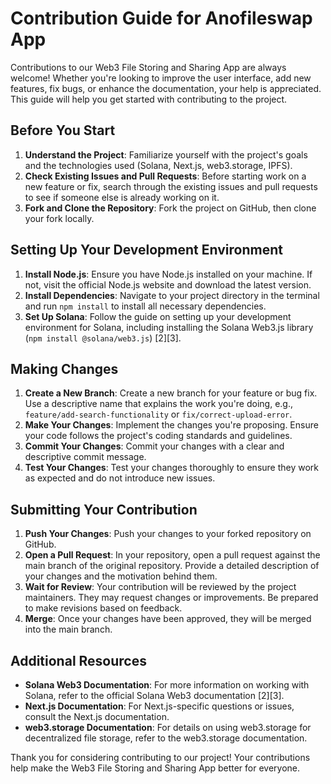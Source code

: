 # Contribution Guide for Anofileswap App

Contributions to our Web3 File Storing and Sharing App are always welcome! Whether you're looking to improve the user interface, add new features, fix bugs, or enhance the documentation, your help is appreciated. This guide will help you get started with contributing to the project.

## Before You Start

1. **Understand the Project**: Familiarize yourself with the project's goals and the technologies used (Solana, Next.js, web3.storage, IPFS).
2. **Check Existing Issues and Pull Requests**: Before starting work on a new feature or fix, search through the existing issues and pull requests to see if someone else is already working on it.
3. **Fork and Clone the Repository**: Fork the project on GitHub, then clone your fork locally.

## Setting Up Your Development Environment

1. **Install Node.js**: Ensure you have Node.js installed on your machine. If not, visit the official Node.js website and download the latest version.
2. **Install Dependencies**: Navigate to your project directory in the terminal and run `npm install` to install all necessary dependencies.
3. **Set Up Solana**: Follow the guide on setting up your development environment for Solana, including installing the Solana Web3.js library (`npm install @solana/web3.js`) [2][3].

## Making Changes

1. **Create a New Branch**: Create a new branch for your feature or bug fix. Use a descriptive name that explains the work you're doing, e.g., `feature/add-search-functionality` or `fix/correct-upload-error`.
2. **Make Your Changes**: Implement the changes you're proposing. Ensure your code follows the project's coding standards and guidelines.
3. **Commit Your Changes**: Commit your changes with a clear and descriptive commit message.
4. **Test Your Changes**: Test your changes thoroughly to ensure they work as expected and do not introduce new issues.

## Submitting Your Contribution

1. **Push Your Changes**: Push your changes to your forked repository on GitHub.
2. **Open a Pull Request**: In your repository, open a pull request against the main branch of the original repository. Provide a detailed description of your changes and the motivation behind them.
3. **Wait for Review**: Your contribution will be reviewed by the project maintainers. They may request changes or improvements. Be prepared to make revisions based on feedback.
4. **Merge**: Once your changes have been approved, they will be merged into the main branch.

## Additional Resources

- **Solana Web3 Documentation**: For more information on working with Solana, refer to the official Solana Web3 documentation [2][3].
- **Next.js Documentation**: For Next.js-specific questions or issues, consult the Next.js documentation.
- **web3.storage Documentation**: For details on using web3.storage for decentralized file storage, refer to the web3.storage documentation.

Thank you for considering contributing to our project! Your contributions help make the Web3 File Storing and Sharing App better for everyone.
